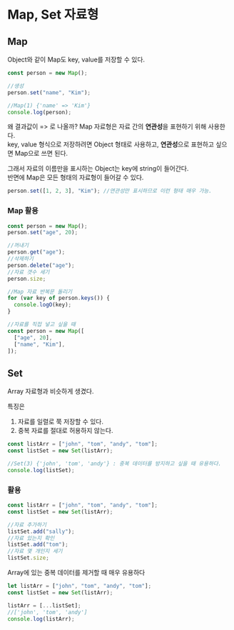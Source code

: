 # Map, Set 자료형

## Map

Object와 같이 Map도 key, value를 저장할 수 있다.

```js
const person = new Map();

//생성
person.set("name", "Kim");

//Map(1) {'name' => 'Kim'}
console.log(person);
```

왜 결과값이 => 로 나올까?
Map 자료형은 자료 간의 <strong>연관성</strong>을 표현하기 위해 사용한다.  
key, value 형식으로 저장하려면 Object 형태로 사용하고, <strong>연관성</strong>으로 표현하고 싶으면 Map으로 쓰면 된다.

그래서 자료의 이름만을 표시하는 Object는 key에 string이 들어간다.  
반면에 Map은 모든 형태의 자료형이 들어갈 수 있다.

```js
person.set([1, 2, 3], "Kim"); //연관성만 표시하므로 이런 형태 매우 가능.
```

### Map 활용

```js
const person = new Map();
person.set("age", 20);

//꺼내기
person.get("age");
//삭제하기
person.delete("age");
//자료 갯수 세기
person.size;

//Map 자료 반복문 돌리기
for (var key of person.keys()) {
  console.logO(key);
}

//자료를 직접 넣고 싶을 때
const person = new Map([
  ["age", 20],
  ["name", "Kim"],
]);
```

## Set

Array 자료형과 비슷하게 생겼다.

특징은

1. 자료를 일렬로 쭉 저장할 수 있다.
2. 중복 자료를 절대로 허용하지 않는다.

```js
const listArr = ["john", "tom", "andy", "tom"];
const listSet = new Set(listArr);

//Set(3) {'john', 'tom', 'andy'} : 중복 데이터를 방지하고 싶을 때 유용하다.
console.log(listSet);
```

### 활용

```js
const listArr = ["john", "tom", "andy", "tom"];
const listSet = new Set(listArr);

//자료 추가하기
listSet.add("sally");
//자료 있는지 확인
listSet.add("tom");
//자료 몇 개인지 세기
listSet.size;
```

Array에 있는 중복 데이터를 제거할 때 매우 유용하다

```js
let listArr = ["john", "tom", "andy", "tom"];
const listSet = new Set(listArr);

listArr = [...listSet];
//['john', 'tom', 'andy']
console.log(listArr);
```
